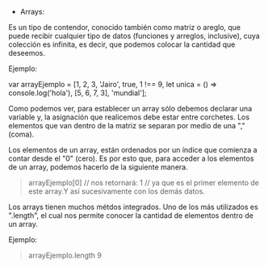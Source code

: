 * Arrays:

Es un tipo de contendor, conocido también como matriz o areglo, que puede recibir cualquier tipo de datos (funciones y arreglos, inclusive), cuya colección es infinita, es decir, que podemos colocar la cantidad que deseemos. 

Ejemplo: 

var arrayEjemplo = [1, 2, 3, 'Jairo', true, 1 !== 9, let unica = () => console.log('hola'), [5, 6, 7, 3], 'mundial'];

Como podemos ver, para establecer un array sólo debemos declarar una variable y, la asignación que realicemos debe estar entre corchetes. Los elementos que van dentro de la matriz se separan por medio de una "," (coma).

Los elementos de un array, están ordenados por un índice que comienza a contar desde el "0" (cero). Es por esto que, para acceder a los elementos de un array, podemos hacerlo de la siguiente manera. 

> arrayEjemplo[0]
// nos retornará:
> 1
// ya que es el primer elemento de este array.Y así sucesivamente con los demás datos. 

Los arrays tienen muchos métdos integrados. Uno de los más utilizados es ".length", el cual nos permite conocer la cantidad de elementos dentro de un array. 

Ejemplo:

> arrayEjemplo.length 
> 9